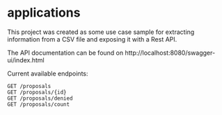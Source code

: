 # applications

This project was created as some use case sample for extracting information from a CSV file and exposing it with a Rest API.

The API documentation can be found on http://localhost:8080/swagger-ui/index.html

Current available endpoints:

```
GET /proposals
GET /proposals/{id}
GET /proposals/denied
GET /proposals/count
```